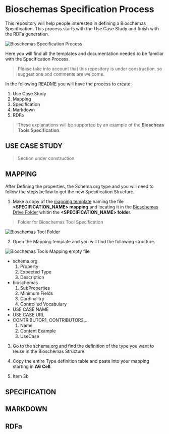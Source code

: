 # Bioschemas Specification Process
This repository will help people interested in defining a Bioschemas Specification. This process starts with the Use Case Study and finish with the RDFa generation.

![Bioschemas Specification Process](../master/img/specification_process.jpg)

Here you will find all the templates and documentation needed to be familiar with the Specification Process.
>Please take into account that this repository is under construction, so suggestions and comments are welcome.

In the following README you will have the process to create:
1. Use Case Study
1. Mapping
1. Specification
1. Markdown
1. RDFa

>These explanations will be supported by an example of the **Bioscheas Tools Specification**.

## USE CASE STUDY
> Section under construction.

## MAPPING

After Defining the properties, the Schema.org type and you will need to follow the steps bellow to get the new Specification Structure.

1. Make a copy of the [mapping template](https://drive.google.com/open?id=0Bw_p-HKWUjHoQ2RkUUthWVd3RG8) naming the file **<SPECIFICATION_NAME> mapping** and locating it in the [Bioschemas Drive Folder](https://drive.google.com/open?id=0Bw_p-HKWUjHoNThZOWNKbGhOODg) whitin the **<SPECIFICATION_NAME> folder**.
> Folder for Bioschemas Tool Specification

![Bioschemas Tool Folder](../master/img/specification_folder.png)

2. Open the Mapping template and you will find the following structure.

![Bioschemas Tools Mapping empty file](../master/img/mapping_empty_file.png)

+ schema.org
  1. Property
  1. Expected Type
  1. Description
+ bioschemas
  1. SubProperties
  1. Minimum Fields
  1. Cardinalitry	
  1. Controlled Vocabulary
+ USE CASE NAME
+ USE CASE URL
+ CONTRIBUTOR1, CONTRIBUTOR2,...
  1. Name	
  1. Content Example
  1. UseCase


3. Go to the schema.org and find the definition of the type you want to reuse in the Bioschemas Structure

4. Copy the entire Type definition table and paste into your mapping starting in **A6 Cell**.
5. Item 3b
## SPECIFICATION

## MARKDOWN

## RDFa



